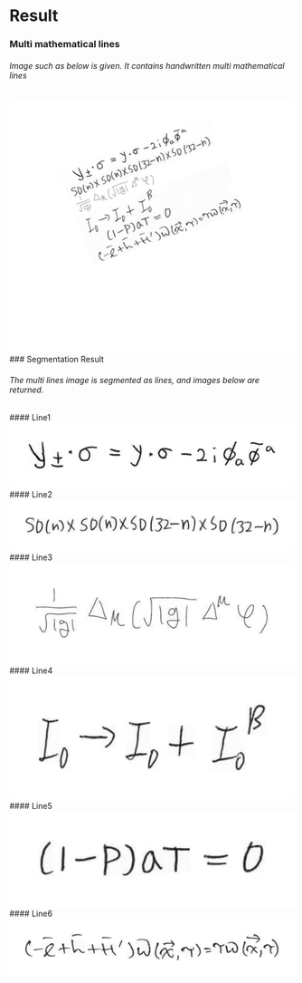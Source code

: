 # Result
### Multi mathematical lines
<h6>
Image such as below is given. It contains handwritten multi mathematical  lines
</h6>
<img src=./Results/multi_lines.jpg title="TRIM_OFF_cun_waf" alt="TRIM_OFF_cun_waf"></img><br/>
### Segmentation Result
<h6>
The multi lines image is segmented as lines, and images below are returned.
</h6>
#### Line1
<img src=./Results/line1.jpg title="TRIM_OFF_cun_waf" alt="TRIM_OFF_cun_waf"></img><br/>
#### Line2
<img src=./Results/line2.jpg  title="TRIM_OFF_cun_waf" alt="TRIM_OFF_cun_waf"></img><br/>
#### Line3
<img src=./Results/line3.jpg title="TRIM_OFF_cun_waf" alt="TRIM_OFF_cun_waf"></img><br/>
#### Line4
<img src=./Results/line4.jpg  title="TRIM_OFF_cun_waf" alt="TRIM_OFF_cun_waf"></img><br/>
#### Line5
<img src=./Results/line5.jpg  title="TRIM_OFF_cun_waf" alt="TRIM_OFF_cun_waf"></img><br/>
#### Line6
<img src=./Results/line6.jpg  title="TRIM_OFF_cun_waf" alt="TRIM_OFF_cun_waf"></img><br/>
